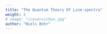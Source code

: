 ```yaml
---
title: "The Quantum Theory Of Line-spectra"
weight: 2
# image: "/covers/chun.jpg"
author: "Niels Bohr"
---
```


